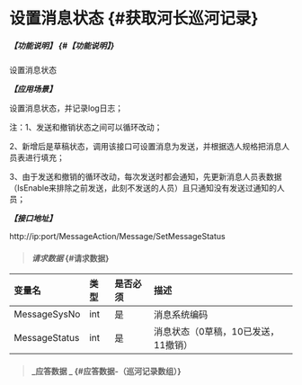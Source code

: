 # 设置消息状态 {#获取河长巡河记录}

##### _【功能说明】_ {#【功能说明】}

设置消息状态

_**【应用场景】**_

设置消息状态，并记录log日志；

注：1、发送和撤销状态之间可以循环改动；

2、新增后是草稿状态，调用该接口可设置消息为发送，并根据选人规格把消息人员表进行填充；

3、由于发送和撤销的循环改动，每次发送时都会通知，先更新消息人员表数据（IsEnable来排除之前发送，此刻不发送的人员）且只通知没有发送过通知的人员；

_**【接口地址】**_

http://ip:port/MessageAction/Message/SetMessageStatus

> #### _请求数据_ {#请求数据}

| 变量名 | 类型 | 是否必须 | 描述 |
| :--- | :--- | :--- | :--- |
| MessageSysNo | int | 是 | 消息系统编码 |
| MessageStatus | int | 是 | 消息状态（0草稿，10已发送， 11撤销） |

> #### _应答数据 _ {#应答数据-（巡河记录数组）}



